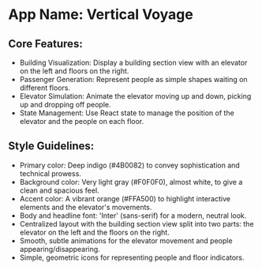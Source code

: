 # **App Name**: Vertical Voyage

## Core Features:

- Building Visualization: Display a building section view with an elevator on the left and floors on the right.
- Passenger Generation: Represent people as simple shapes waiting on different floors.
- Elevator Simulation: Animate the elevator moving up and down, picking up and dropping off people.
- State Management: Use React state to manage the position of the elevator and the people on each floor.

## Style Guidelines:

- Primary color: Deep indigo (#4B0082) to convey sophistication and technical prowess.
- Background color: Very light gray (#F0F0F0), almost white, to give a clean and spacious feel.
- Accent color: A vibrant orange (#FFA500) to highlight interactive elements and the elevator's movements.
- Body and headline font: 'Inter' (sans-serif) for a modern, neutral look.
- Centralized layout with the building section view split into two parts: the elevator on the left and the floors on the right.
- Smooth, subtle animations for the elevator movement and people appearing/disappearing.
- Simple, geometric icons for representing people and floor indicators.